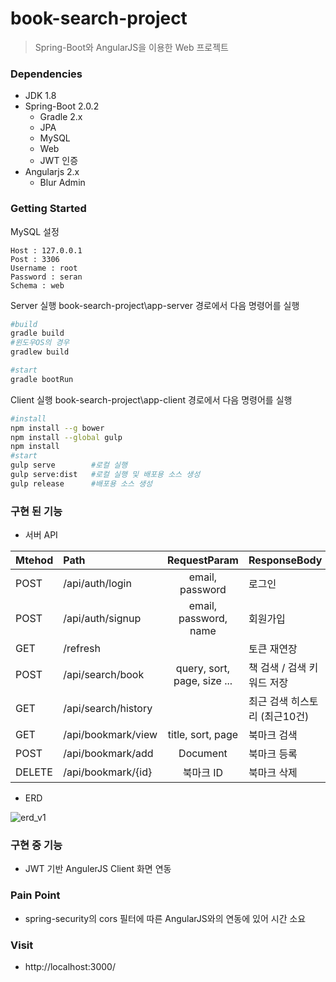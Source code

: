 book-search-project
=============================
> Spring-Boot와 AngularJS을 이용한 Web 프로젝트

### Dependencies
* JDK 1.8
* Spring-Boot 2.0.2
   * Gradle 2.x
   * JPA
   * MySQL
   * Web
   * JWT 인증
* Angularjs 2.x
   * Blur Admin

### Getting Started
MySQL 설정
```
Host : 127.0.0.1
Post : 3306
Username : root
Password : seran
Schema : web
```

Server 실행
book-search-project\app-server 경로에서 다음 명령어를 실행
```bash
#build
gradle build
#윈도우OS의 경우
gradlew build

#start
gradle bootRun
```

Client 실행
book-search-project\app-client 경로에서 다음 명령어를 실행
```bash
#install
npm install --g bower
npm install --global gulp
npm install
#start
gulp serve        #로컬 실행
gulp serve:dist   #로컬 실행 및 배포용 소스 생성
gulp release      #배포용 소스 생성
```

### 구현 된 기능
- 서버 API

| Mtehod   |Path                              | RequestParam                         | ResponseBody                 |
|----------|:---------------------------------|:------------------------------------:|------------------------------|
| POST     | /api/auth/login                  | email, password                      | 로그인                        |
| POST     | /api/auth/signup                 | email, password, name                | 회원가입                      |
| GET      | /refresh                         |                                      | 토큰 재연장                   |
| POST     | /api/search/book                 | query, sort, page, size ...          | 책 검색 / 검색 키워드 저장     |
| GET      | /api/search/history              |                                      | 최근 검색 히스토리 (최근10건)  |
| GET      | /api/bookmark/view               | title, sort, page                    | 북마크 검색                   |
| POST     | /api/bookmark/add                | Document                             | 북마크 등록                   |
| DELETE   | /api/bookmark/{id}               | 북마크 ID                             | 북마크 삭제                   |

- ERD

![erd_v1](https://user-images.githubusercontent.com/41044894/42737917-01076848-88b6-11e8-9645-96bf6005af3e.png)


### 구현 중 기능
- JWT 기반 AngulerJS Client 화면 연동

### Pain Point
- spring-security의 cors 필터에 따른 AngularJS와의 연동에 있어 시간 소요


### Visit
- http://localhost:3000/
